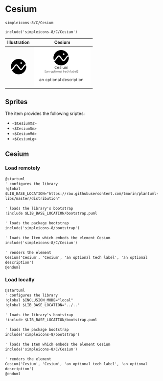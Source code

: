 # Cesium


```text
simpleicons-8/C/Cesium
```

```text
include('simpleicons-8/C/Cesium')
```



| Illustration | Cesium |
| :---: | :---: |
| ![illustration for Illustration](../../simpleicons-8/C/Cesium.png) | ![illustration for Cesium](../../simpleicons-8/C/Cesium.Local.png) |



## Sprites
The item provides the following sriptes:

- `<$CesiumXs>`
- `<$CesiumSm>`
- `<$CesiumMd>`
- `<$CesiumLg>`





## Cesium

### Load remotely
```plantuml
@startuml
' configures the library
!global $LIB_BASE_LOCATION="https://raw.githubusercontent.com/tmorin/plantuml-libs/master/distribution"

' loads the library's bootstrap
!include $LIB_BASE_LOCATION/bootstrap.puml

' loads the package bootstrap
include('simpleicons-8/bootstrap')

' loads the Item which embeds the element Cesium
include('simpleicons-8/C/Cesium')

' renders the element
Cesium('Cesium', 'Cesium', 'an optional tech label', 'an optional description')
@enduml
```

### Load locally
```plantuml
@startuml
' configures the library
!global $INCLUSION_MODE="local"
!global $LIB_BASE_LOCATION="../.."

' loads the library's bootstrap
!include $LIB_BASE_LOCATION/bootstrap.puml

' loads the package bootstrap
include('simpleicons-8/bootstrap')

' loads the Item which embeds the element Cesium
include('simpleicons-8/C/Cesium')

' renders the element
Cesium('Cesium', 'Cesium', 'an optional tech label', 'an optional description')
@enduml
```

